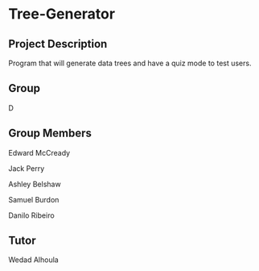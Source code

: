 # Tree-Generator
## Project Description
Program that will generate data trees and have a quiz mode to test users.
## Group
D
## Group Members
Edward McCready

Jack Perry

Ashley Belshaw

Samuel Burdon

Danilo Ribeiro
## Tutor
Wedad Alhoula

